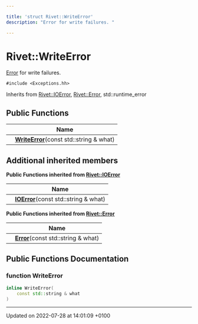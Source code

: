 ```yaml
---

title: 'struct Rivet::WriteError'
description: "Error for write failures. "

---
```


# Rivet::WriteError



<a href="http://example.org/classes/structrivet_1_1error/">Error</a> for write failures. 


`#include <Exceptions.hh>`

Inherits from [Rivet::IOError](http://example.org/classes/structrivet_1_1ioerror/), [Rivet::Error](http://example.org/classes/structrivet_1_1error/), std::runtime_error

## Public Functions

|                | Name           |
| -------------- | -------------- |
| | **[WriteError](http://example.org/classes/structrivet_1_1writeerror/#function-writeerror)**(const std::string & what) |

## Additional inherited members

**Public Functions inherited from [Rivet::IOError](http://example.org/classes/structrivet_1_1ioerror/)**

|                | Name           |
| -------------- | -------------- |
| | **[IOError](http://example.org/classes/structrivet_1_1ioerror/#function-ioerror)**(const std::string & what) |

**Public Functions inherited from [Rivet::Error](http://example.org/classes/structrivet_1_1error/)**

|                | Name           |
| -------------- | -------------- |
| | **[Error](http://example.org/classes/structrivet_1_1error/#function-error)**(const std::string & what) |


## Public Functions Documentation

### function WriteError

```cpp
inline WriteError(
    const std::string & what
)
```


-------------------------------

Updated on 2022-07-28 at 14:01:09 +0100
